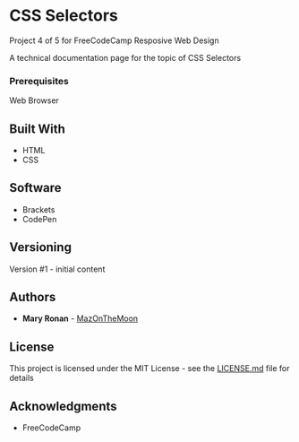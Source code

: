 # CSS Selectors

Project 4 of 5 for FreeCodeCamp Resposive Web Design

A technical documentation page for the topic of CSS Selectors

### Prerequisites

Web Browser

## Built With

* HTML
* CSS

## Software
* Brackets
* CodePen

## Versioning

Version #1 - initial content

## Authors

* **Mary Ronan** - [MazOnTheMoon](https://github.com/MazontheMoon)


## License

This project is licensed under the MIT License - see the [LICENSE.md](LICENSE.md) file for details

## Acknowledgments

* FreeCodeCamp


